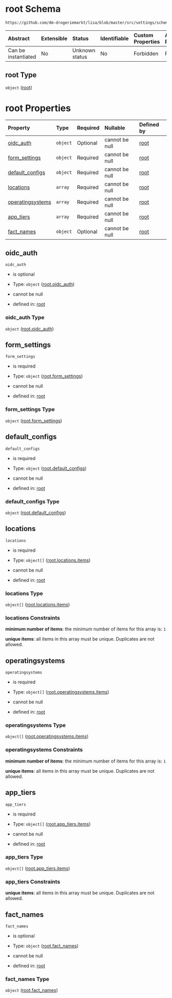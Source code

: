 # root Schema

```txt
https://github.com/dm-drogeriemarkt/lisa/blob/master/src/settings/schema.json
```



| Abstract            | Extensible | Status         | Identifiable | Custom Properties | Additional Properties | Access Restrictions | Defined In                                                                             |
| :------------------ | :--------- | :------------- | :----------- | :---------------- | :-------------------- | :------------------ | :------------------------------------------------------------------------------------- |
| Can be instantiated | No         | Unknown status | No           | Forbidden         | Forbidden             | none                | [settings.schema.json](../../src/settings/settings.schema.json "open original schema") |

## root Type

`object` ([root](settings.md))

# root Properties

| Property                              | Type     | Required | Nullable       | Defined by                                                                                                                                                       |
| :------------------------------------ | :------- | :------- | :------------- | :--------------------------------------------------------------------------------------------------------------------------------------------------------------- |
| [oidc\_auth](#oidc_auth)              | `object` | Optional | cannot be null | [root](settings-properties-rootoidc_auth.md "https://github.com/dm-drogeriemarkt/lisa/blob/master/src/settings/schema.json#/properties/oidc_auth")               |
| [form\_settings](#form_settings)      | `object` | Required | cannot be null | [root](settings-properties-rootform_settings.md "https://github.com/dm-drogeriemarkt/lisa/blob/master/src/settings/schema.json#/properties/form_settings")       |
| [default\_configs](#default_configs)  | `object` | Required | cannot be null | [root](settings-properties-rootdefault_configs.md "https://github.com/dm-drogeriemarkt/lisa/blob/master/src/settings/schema.json#/properties/default_configs")   |
| [locations](#locations)               | `array`  | Required | cannot be null | [root](settings-properties-rootlocations.md "https://github.com/dm-drogeriemarkt/lisa/blob/master/src/settings/schema.json#/properties/locations")               |
| [operatingsystems](#operatingsystems) | `array`  | Required | cannot be null | [root](settings-properties-rootoperatingsystems.md "https://github.com/dm-drogeriemarkt/lisa/blob/master/src/settings/schema.json#/properties/operatingsystems") |
| [app\_tiers](#app_tiers)              | `array`  | Required | cannot be null | [root](settings-properties-rootapp_tiers.md "https://github.com/dm-drogeriemarkt/lisa/blob/master/src/settings/schema.json#/properties/app_tiers")               |
| [fact\_names](#fact_names)            | `object` | Optional | cannot be null | [root](settings-properties-rootfact_names.md "https://github.com/dm-drogeriemarkt/lisa/blob/master/src/settings/schema.json#/properties/fact_names")             |

## oidc\_auth



`oidc_auth`

*   is optional

*   Type: `object` ([root.oidc\_auth](settings-properties-rootoidc_auth.md))

*   cannot be null

*   defined in: [root](settings-properties-rootoidc_auth.md "https://github.com/dm-drogeriemarkt/lisa/blob/master/src/settings/schema.json#/properties/oidc_auth")

### oidc\_auth Type

`object` ([root.oidc\_auth](settings-properties-rootoidc_auth.md))

## form\_settings



`form_settings`

*   is required

*   Type: `object` ([root.form\_settings](settings-properties-rootform_settings.md))

*   cannot be null

*   defined in: [root](settings-properties-rootform_settings.md "https://github.com/dm-drogeriemarkt/lisa/blob/master/src/settings/schema.json#/properties/form_settings")

### form\_settings Type

`object` ([root.form\_settings](settings-properties-rootform_settings.md))

## default\_configs



`default_configs`

*   is required

*   Type: `object` ([root.default\_configs](settings-properties-rootdefault_configs.md))

*   cannot be null

*   defined in: [root](settings-properties-rootdefault_configs.md "https://github.com/dm-drogeriemarkt/lisa/blob/master/src/settings/schema.json#/properties/default_configs")

### default\_configs Type

`object` ([root.default\_configs](settings-properties-rootdefault_configs.md))

## locations



`locations`

*   is required

*   Type: `object[]` ([root.locations.items](settings-properties-rootlocations-rootlocationsitems.md))

*   cannot be null

*   defined in: [root](settings-properties-rootlocations.md "https://github.com/dm-drogeriemarkt/lisa/blob/master/src/settings/schema.json#/properties/locations")

### locations Type

`object[]` ([root.locations.items](settings-properties-rootlocations-rootlocationsitems.md))

### locations Constraints

**minimum number of items**: the minimum number of items for this array is: `1`

**unique items**: all items in this array must be unique. Duplicates are not allowed.

## operatingsystems



`operatingsystems`

*   is required

*   Type: `object[]` ([root.operatingsystems.items](settings-properties-rootoperatingsystems-rootoperatingsystemsitems.md))

*   cannot be null

*   defined in: [root](settings-properties-rootoperatingsystems.md "https://github.com/dm-drogeriemarkt/lisa/blob/master/src/settings/schema.json#/properties/operatingsystems")

### operatingsystems Type

`object[]` ([root.operatingsystems.items](settings-properties-rootoperatingsystems-rootoperatingsystemsitems.md))

### operatingsystems Constraints

**minimum number of items**: the minimum number of items for this array is: `1`

**unique items**: all items in this array must be unique. Duplicates are not allowed.

## app\_tiers



`app_tiers`

*   is required

*   Type: `object[]` ([root.app\_tiers.items](settings-properties-rootapp_tiers-rootapp_tiersitems.md))

*   cannot be null

*   defined in: [root](settings-properties-rootapp_tiers.md "https://github.com/dm-drogeriemarkt/lisa/blob/master/src/settings/schema.json#/properties/app_tiers")

### app\_tiers Type

`object[]` ([root.app\_tiers.items](settings-properties-rootapp_tiers-rootapp_tiersitems.md))

### app\_tiers Constraints

**unique items**: all items in this array must be unique. Duplicates are not allowed.

## fact\_names



`fact_names`

*   is optional

*   Type: `object` ([root.fact\_names](settings-properties-rootfact_names.md))

*   cannot be null

*   defined in: [root](settings-properties-rootfact_names.md "https://github.com/dm-drogeriemarkt/lisa/blob/master/src/settings/schema.json#/properties/fact_names")

### fact\_names Type

`object` ([root.fact\_names](settings-properties-rootfact_names.md))
